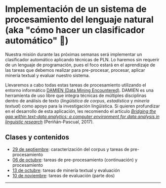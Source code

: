 # Implementación de un sistema de procesamiento del lenguaje natural (aka "cómo hacer un clasificador automático" 💪)

Nuestra misión durante las próximas semanas será implementar un clasificador automático aplicando técnicas de PLN. Lo haremos sin requerir de un lenguaje de programación, pues el foco estará en el aprendizaje de las tareas que debemos realizar para pre-procesar, procesar, aplicar minería textual y evaluar nuestro sistema. 

Llevaremos a cabo todas estas tareas de procesamiento utilizando el entorno informático [DAMIEN (Data Mining Encountered)](http://www.fungramkb.com/nlp.aspx). DAMIEN es una herramienta de uso libre que integra técnicas de múltiples disciplinas dentro de análisis de texto (*lingüística de corpus*, *estadística* y *minería textual*) como apoyo para la investigación lingüística. Si quieren profundizar en el desarrollo de esta aplicación, les recomiendo el artículo [*Bridging the gap within text-data analytics: a computer environment for data analysis in linguistic research*](https://ojsspdc.ulpgc.es/ojs/index.php/LFE/article/view/921/843) (Periñán-Pascual, 2017).

## Clases y contenidos

- [29 de septiembre](clases/clase-29-09.md): caracterización del corpus y tareas de pre-procesamiento
- [06 de octubre](clases/clase-06-10.md): tareas de pre-procesamiento (continuación) y procesamiento 
- [13 de octubre](clases/clase-13-10.md): tareas de minería textual y evaluación
- [10 de noviembre](...): tareas de evaluación (parte dos)
----
